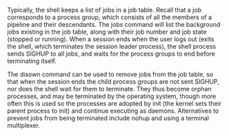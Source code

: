 Typically, the shell keeps a list of jobs in a job table. Recall that a job corresponds to a process group, which consists of all the members of a pipeline and their descendants. The jobs command will list the background jobs existing in the job table, along with their job number and job state (stopped or running). When a session ends when the user logs out (exits the shell, which terminates the session leader process), the shell process sends SIGHUP to all jobs, and waits for the process groups to end before terminating itself.

The disown command can be used to remove jobs from the job table, so that when the session ends the child process groups are not sent SIGHUP, nor does the shell wait for them to terminate. They thus become orphan processes, and may be terminated by the operating system, though more often this is used so the processes are adopted by init (the kernel sets their parent process to init) and continue executing as daemons. Alternatives to prevent jobs from being terminated include nohup and using a terminal multiplexer.
